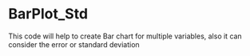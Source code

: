 # BarPlot_Std

This code will help to create Bar chart for multiple variables, also it can consider the error or standard deviation
